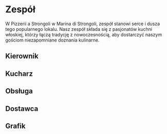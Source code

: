 # Zespół

W Pizzerii a Strongoli w Marina di Strongoli, zespół stanowi serce i dusza tego popularnego lokalu. Nasz zespół składa się z pasjonatów kuchni włoskiej, którzy łączą tradycję z nowoczesnością, aby dostarczyć naszym gościom niezapomniane doznania kulinarne.

## Kierownik

## Kucharz

## Obsługa

## Dostawca

## Grafik

